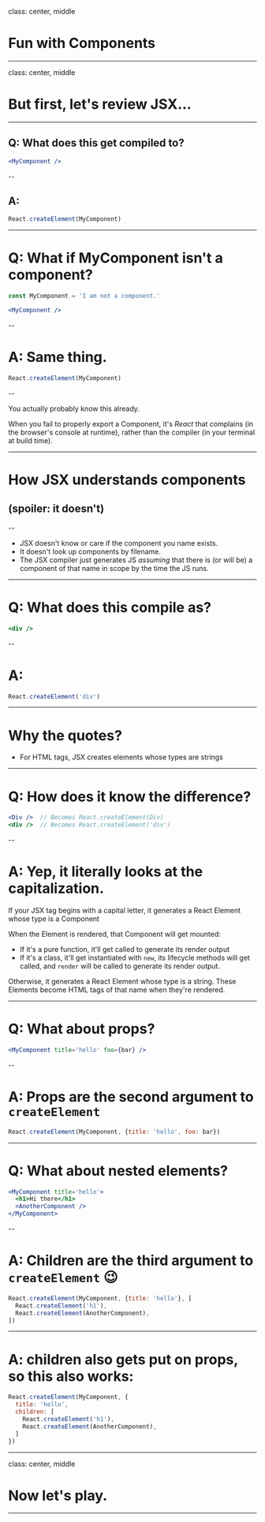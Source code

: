class: center, middle

# Fun with Components
---
class: center, middle

# But first, let's review JSX...
---

## Q: What does this get compiled to?

  ```jsx
  <MyComponent />
  ```

--

## A:

  ```js
  React.createElement(MyComponent)
  ```

---

# Q: What if MyComponent isn't a component?

  ```jsx
  const MyComponent = 'I am not a component.'

  <MyComponent />
  ```

--

# A: Same thing.

  ```js
  React.createElement(MyComponent)
  ```

--

You actually probably know this already.

When you fail to properly export a Component, it's *React* that complains
(in the browser's console at runtime), rather than the compiler (in your terminal
at build time).

---

# How JSX understands components

## (spoiler: it doesn't)

--

- JSX doesn't know or care if the component you name exists.
- It doesn't look up components by filename.
- The JSX compiler just generates JS *assuming* that there is
  (or will be) a component of that name in scope by the time
  the JS runs.

---
# Q: What does this compile as?

  ```jsx
  <div />
  ```
--
# A:

  ```js
  React.createElement('div')
  ```
---
# Why the quotes?
- For HTML tags, JSX creates elements whose types are strings
---

# Q: How does it know the difference?

  ```jsx
  <Div />  // Becomes React.createElement(Div)
  <div />  // Becomes React.createElement('div')
  ```

--

# A: Yep, it literally looks at the capitalization.

If your JSX tag begins with a capital letter, it generates
a React Element whose type is a Component

When the Element is rendered, that Component will get mounted:
  - If it's a pure function, it'll get called to generate
    its render output
  - If it's a class, it'll get instantiated with `new`, its
    lifecycle methods will get called, and `render` will
    be called to generate its render output.

Otherwise, it generates a React Element whose type is a string.
These Elements become HTML tags of that name when they're rendered.

---

# Q: What about props?

  ```jsx
  <MyComponent title='hello' foo={bar} />
  ```
--
# A: Props are the second argument to `createElement`

  ```js
  React.createElement(MyComponent, {title: 'hello', foo: bar})
  ```  

---

# Q: What about nested elements?

  ```jsx
  <MyComponent title='hello'>
    <h1>Hi there</h1>
    <AnotherComponent />
  </MyComponent>
  ```
--
# A: Children are the third argument to `createElement` 😉

  ```js
  React.createElement(MyComponent, {title: 'hello'}, [
    React.createElement('h1'),
    React.createElement(AnotherComponent),
  ])
  ```

---

# A: children also gets put on props, so this also works:

  ```js
  React.createElement(MyComponent, {
    title: 'hello',
    children: [
      React.createElement('h1'),
      React.createElement(AnotherComponent),
    ]
  })
  ```

---
class: center, middle

# Now let's play.

---
